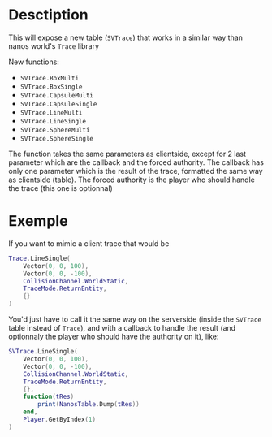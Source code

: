 # Desctiption
This will expose a new table (`SVTrace`) that works in a similar way than nanos world's `Trace` library

New functions:
- `SVTrace.BoxMulti`
- `SVTrace.BoxSingle`
- `SVTrace.CapsuleMulti`
- `SVTrace.CapsuleSingle`
- `SVTrace.LineMulti`
- `SVTrace.LineSingle`
- `SVTrace.SphereMulti`
- `SVTrace.SphereSingle`

The function takes the same parameters as clientside, except for 2 last parameter which are the callback and the forced authority.
The callback has only one parameter which is the result of the trace, formatted the same way as clientside (table).
The forced authority is the player who should handle the trace (this one is optionnal)

# Exemple

If you want to mimic a client trace that would be
```lua
Trace.LineSingle(
    Vector(0, 0, 100),
    Vector(0, 0, -100),
    CollisionChannel.WorldStatic,
    TraceMode.ReturnEntity,
    {}
)
```

You'd just have to call it the same way on the serverside (inside the `SVTrace` table instead of `Trace`), and with a callback to handle the result (and optionnaly the player who should have the authority on it), like:
```lua
SVTrace.LineSingle(
    Vector(0, 0, 100),
    Vector(0, 0, -100),
    CollisionChannel.WorldStatic,
    TraceMode.ReturnEntity,
    {},
    function(tRes)
        print(NanosTable.Dump(tRes))
    end,
    Player.GetByIndex(1)
)
```
